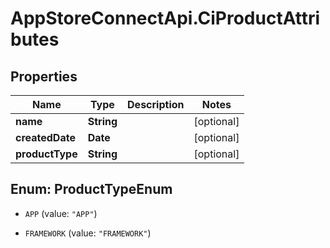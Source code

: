 # AppStoreConnectApi.CiProductAttributes

## Properties

Name | Type | Description | Notes
------------ | ------------- | ------------- | -------------
**name** | **String** |  | [optional] 
**createdDate** | **Date** |  | [optional] 
**productType** | **String** |  | [optional] 



## Enum: ProductTypeEnum


* `APP` (value: `"APP"`)

* `FRAMEWORK` (value: `"FRAMEWORK"`)




